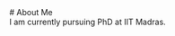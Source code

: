 <head>
  <title>Keerthi</title>
</head>
# About Me
<div style = "text-align: justify">
I am currently pursuing PhD at IIT Madras.
